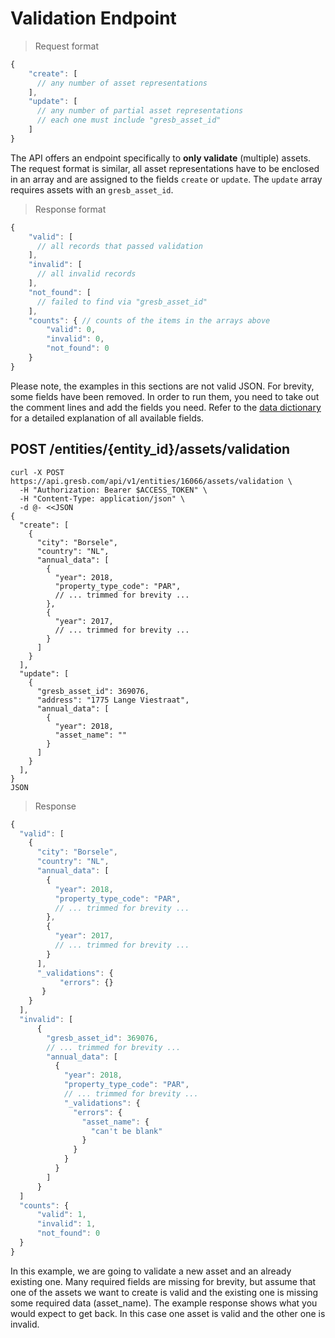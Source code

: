 # Validation Endpoint

> Request format

```javascript
{
    "create": [
      // any number of asset representations
    ],
    "update": [
      // any number of partial asset representations
      // each one must include "gresb_asset_id"
    ]
}
```

The API offers an endpoint specifically to **only validate** (multiple) assets.
The request format is similar, all asset representations have to be enclosed in an
array and are assigned to the fields `create` or `update`.
The `update` array requires assets with an `gresb_asset_id`.



> Response format

```javascript
{
    "valid": [
      // all records that passed validation
    ],
    "invalid": [
      // all invalid records
    ],
    "not_found": [
      // failed to find via "gresb_asset_id"
    ],
    "counts": { // counts of the items in the arrays above
        "valid": 0,
        "invalid": 0,
        "not_found": 0
    }
}
```

<aside class="notice">
  Please note, the examples in this sections are not valid JSON. For brevity,
  some fields have been removed. In order to run them, you need to take out the
  comment lines and add the fields you need. Refer to the <a
  href="#data-dictionary">data dictionary</a> for a detailed explanation of all
  available fields.
</aside>

## POST /entities/{entity_id}/assets/validation

```shell
curl -X POST https://api.gresb.com/api/v1/entities/16066/assets/validation \
  -H "Authorization: Bearer $ACCESS_TOKEN" \
  -H "Content-Type: application/json" \
  -d @- <<JSON
{
  "create": [
    {
      "city": "Borsele",
      "country": "NL",
      "annual_data": [
        {
          "year": 2018,
          "property_type_code": "PAR",
          // ... trimmed for brevity ...
        },
        {
          "year": 2017,
          // ... trimmed for brevity ...
        }
      ]
    }
  ],
  "update": [
    {
      "gresb_asset_id": 369076,
      "address": "1775 Lange Viestraat",
      "annual_data": [
        {
          "year": 2018,
          "asset_name": ""
        }
      ]
    }
  ],
}
JSON
```

> Response

```javascript
{
  "valid": [
    {
      "city": "Borsele",
      "country": "NL",
      "annual_data": [
        {
          "year": 2018,
          "property_type_code": "PAR",
          // ... trimmed for brevity ...
        },
        {
          "year": 2017,
          // ... trimmed for brevity ...
        }
      ],
      "_validations": {
           "errors": {}
       }
    }
  ],
  "invalid": [
      {
        "gresb_asset_id": 369076,
        // ... trimmed for brevity ...
        "annual_data": [
          {
            "year": 2018,
            "property_type_code": "PAR",
            // ... trimmed for brevity ...
            "_validations": {
              "errors": {
                "asset_name": {
                  "can't be blank"
                }
              }
            }
          }
        ]
      }
  ]
  "counts": {
      "valid": 1,
      "invalid": 1,
      "not_found": 0
  }
}
```

In this example, we are going to validate a new asset and an already existing one.
Many required fields are missing for brevity, but assume that one of
the assets we want to create is valid and the existing one is missing some required data (asset_name).
The example response shows what you would expect to get back. In this case one asset is valid and the other one is invalid.
